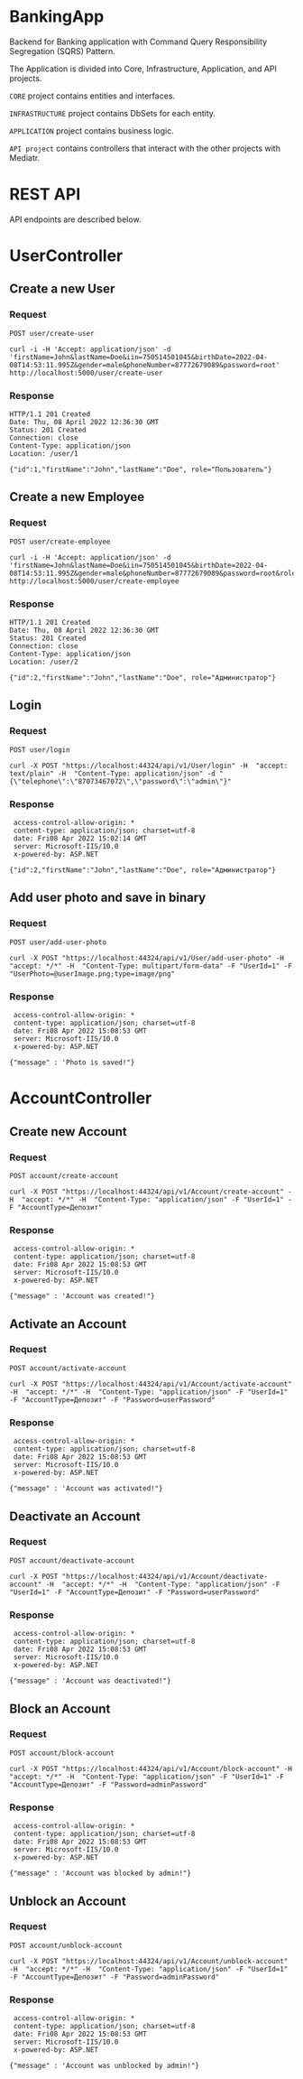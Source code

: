 # BankingApp
Backend for Banking application with Command Query Responsibility Segregation (SQRS) Pattern.

The Application is divided into Core, Infrastructure, Application, and API projects.

`CORE` project contains entities and interfaces.

`INFRASTRUCTURE` project contains DbSets for each entity.

`APPLICATION` project contains business logic.

`API project` contains controllers that interact with the other projects with Mediatr.

# REST API

API endpoints are described below.

# UserController

## Create a new User
### Request
`POST user/create-user`

    curl -i -H 'Accept: application/json' -d 'firstName=John&lastName=Doe&iin=750514501045&birthDate=2022-04-08T14:53:11.995Z&gender=male&phoneNumber=87772679089&password=root' http://localhost:5000/user/create-user

### Response

    HTTP/1.1 201 Created
    Date: Thu, 08 April 2022 12:36:30 GMT
    Status: 201 Created
    Connection: close
    Content-Type: application/json
    Location: /user/1

    {"id":1,"firstName":"John","lastName":"Doe", role="Пользователь"}

## Create a new Employee
### Request
`POST user/create-employee`

    curl -i -H 'Accept: application/json' -d 'firstName=John&lastName=Doe&iin=750514501045&birthDate=2022-04-08T14:53:11.995Z&gender=male&phoneNumber=87772679089&password=root&role=Администратор' http://localhost:5000/user/create-employee

### Response

    HTTP/1.1 201 Created
    Date: Thu, 08 April 2022 12:36:30 GMT
    Status: 201 Created
    Connection: close
    Content-Type: application/json
    Location: /user/2

    {"id":2,"firstName":"John","lastName":"Doe", role="Администратор"}
    
    
## Login
### Request
`POST user/login`

    curl -X POST "https://localhost:44324/api/v1/User/login" -H  "accept: text/plain" -H  "Content-Type: application/json" -d "{\"telephone\":\"87073467072\",\"password\":\"admin\"}"

### Response

     access-control-allow-origin: * 
     content-type: application/json; charset=utf-8 
     date: Fri08 Apr 2022 15:02:14 GMT 
     server: Microsoft-IIS/10.0 
     x-powered-by: ASP.NET 
     
    {"id":2,"firstName":"John","lastName":"Doe", role="Администратор"}
    
    
## Add user photo and save in binary
### Request
`POST user/add-user-photo`

    curl -X POST "https://localhost:44324/api/v1/User/add-user-photo" -H  "accept: */*" -H  "Content-Type: multipart/form-data" -F "UserId=1" -F "UserPhoto=@userImage.png;type=image/png"

### Response

     access-control-allow-origin: * 
     content-type: application/json; charset=utf-8 
     date: Fri08 Apr 2022 15:08:53 GMT 
     server: Microsoft-IIS/10.0 
     x-powered-by: ASP.NET 
     
    {"message" : 'Photo is saved!"}
    
# AccountController

## Create new Account
### Request
`POST account/create-account`

    curl -X POST "https://localhost:44324/api/v1/Account/create-account" -H  "accept: */*" -H  "Content-Type: "application/json" -F "UserId=1" -F "AccountType=Депозит"

### Response

     access-control-allow-origin: * 
     content-type: application/json; charset=utf-8 
     date: Fri08 Apr 2022 15:08:53 GMT 
     server: Microsoft-IIS/10.0 
     x-powered-by: ASP.NET 
     
    {"message" : 'Account was created!"}
    
    
## Activate an Account
### Request
`POST account/activate-account`

    curl -X POST "https://localhost:44324/api/v1/Account/activate-account" -H  "accept: */*" -H  "Content-Type: "application/json" -F "UserId=1" -F "AccountType=Депозит" -F "Password=userPassword"

### Response

     access-control-allow-origin: * 
     content-type: application/json; charset=utf-8 
     date: Fri08 Apr 2022 15:08:53 GMT 
     server: Microsoft-IIS/10.0 
     x-powered-by: ASP.NET 
     
    {"message" : 'Account was activated!"}
    
## Deactivate an Account
### Request
`POST account/deactivate-account`

    curl -X POST "https://localhost:44324/api/v1/Account/deactivate-account" -H  "accept: */*" -H  "Content-Type: "application/json" -F "UserId=1" -F "AccountType=Депозит" -F "Password=userPassword"

### Response

     access-control-allow-origin: * 
     content-type: application/json; charset=utf-8 
     date: Fri08 Apr 2022 15:08:53 GMT 
     server: Microsoft-IIS/10.0 
     x-powered-by: ASP.NET 
     
    {"message" : 'Account was deactivated!"}

## Block an Account
### Request
`POST account/block-account`

    curl -X POST "https://localhost:44324/api/v1/Account/block-account" -H  "accept: */*" -H  "Content-Type: "application/json" -F "UserId=1" -F "AccountType=Депозит" -F "Password=adminPassword"

### Response

     access-control-allow-origin: * 
     content-type: application/json; charset=utf-8 
     date: Fri08 Apr 2022 15:08:53 GMT 
     server: Microsoft-IIS/10.0 
     x-powered-by: ASP.NET 
     
    {"message" : 'Account was blocked by admin!"}
    
## Unblock an Account
### Request
`POST account/unblock-account`

    curl -X POST "https://localhost:44324/api/v1/Account/unblock-account" -H  "accept: */*" -H  "Content-Type: "application/json" -F "UserId=1" -F "AccountType=Депозит" -F "Password=adminPassword"

### Response

     access-control-allow-origin: * 
     content-type: application/json; charset=utf-8 
     date: Fri08 Apr 2022 15:08:53 GMT 
     server: Microsoft-IIS/10.0 
     x-powered-by: ASP.NET 
     
    {"message" : 'Account was unblocked by admin!"}


